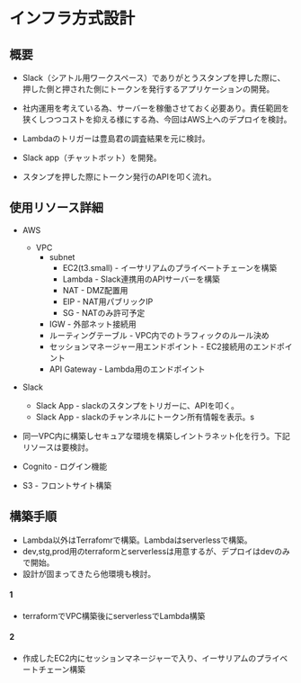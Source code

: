# インフラ方式設計

## 概要

- Slack（シアトル用ワークスペース）でありがとうスタンプを押した際に、押した側と押された側にトークンを発行するアプリケーションの開発。

- 社内運用を考えている為、サーバーを稼働させておく必要あり。責任範囲を狭くしつつコストを抑える様にする為、今回はAWS上へのデプロイを検討。

- Lambdaのトリガーは豊島君の調査結果を元に検討。
 - Slack app（チャットボット）を開発。
  - スタンプを押した際にトークン発行のAPIを叩く流れ。

## 使用リソース詳細

- AWS
  - VPC 
    - subnet
      - EC2(t3.small) - イーサリアムのプライベートチェーンを構築
      - Lambda        - Slack連携用のAPIサーバーを構築
      - NAT           - DMZ配置用
      - EIP           - NAT用パブリックIP
      - SG            - NATのみ許可予定
    - IGW             - 外部ネット接続用
    - ルーティングテーブル                - VPC内でのトラフィックのルール決め
    - セッションマネージャー用エンドポイント - EC2接続用のエンドポイント
    - API Gateway - Lambda用のエンドポイント

- Slack
  - Slack App    - slackのスタンプをトリガーに、APIを叩く。
  - Slack App    - slackのチャンネルにトークン所有情報を表示。s
  

- 同一VPC内に構築しセキュアな環境を構築しイントラネット化を行う。下記リソースは要検討。

- Cognito     - ログイン機能
- S3          - フロントサイト構築

## 構築手順

- Lambda以外はTerrafomrで構築。Lambdaはserverlessで構築。
- dev,stg,prod用のterraformとserverlessは用意するが、デプロイはdevのみで開始。
- 設計が固まってきたら他環境も検討。

#### 1  
  - terraformでVPC構築後にserverlessでLambda構築
#### 2
  - 作成したEC2内にセッションマネージャーで入り、イーサリアムのプライベートチェーン構築

